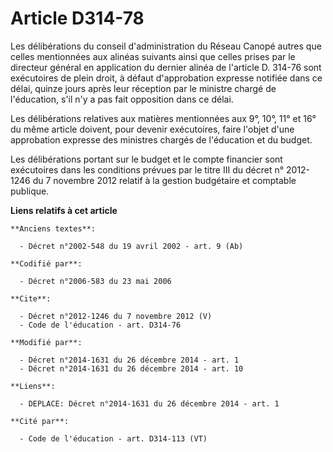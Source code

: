 # Article D314-78

Les délibérations du conseil d'administration du Réseau Canopé autres que celles mentionnées aux alinéas suivants ainsi que
celles prises par le directeur général en application du dernier alinéa de l'article D. 314-76 sont exécutoires de plein
droit, à défaut d'approbation expresse notifiée dans ce délai, quinze jours après leur réception par le ministre chargé de
l'éducation, s'il n'y a pas fait opposition dans ce délai. 

Les délibérations relatives aux matières mentionnées aux 9°, 10°, 11° et 16° du même article doivent, pour devenir
exécutoires, faire l'objet d'une approbation expresse des ministres chargés de l'éducation et du budget. 

Les délibérations portant sur le budget et le compte financier sont exécutoires dans les conditions prévues par le titre III
du décret n° 2012-1246 du 7 novembre 2012 relatif à la gestion budgétaire et comptable publique.

**Liens relatifs à cet article**

	**Anciens textes**:

	  - Décret n°2002-548 du 19 avril 2002 - art. 9 (Ab)

	**Codifié par**:

	  - Décret n°2006-583 du 23 mai 2006

	**Cite**:

	  - Décret n°2012-1246 du 7 novembre 2012 (V)
	  - Code de l'éducation - art. D314-76

	**Modifié par**:

	  - Décret n°2014-1631 du 26 décembre 2014 - art. 1
	  - Décret n°2014-1631 du 26 décembre 2014 - art. 10

	**Liens**:

	  - DEPLACE: Décret n°2014-1631 du 26 décembre 2014 - art. 1

	**Cité par**:

	  - Code de l'éducation - art. D314-113 (VT)
